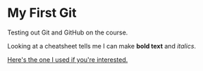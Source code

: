 # My First Git

Testing out Git and GitHub on the course.

Looking at a cheatsheet tells me I can make **bold text** and _italics_.

[Here's the one I used if you're interested.](https://www.markdownguide.org/cheat-sheet/)
